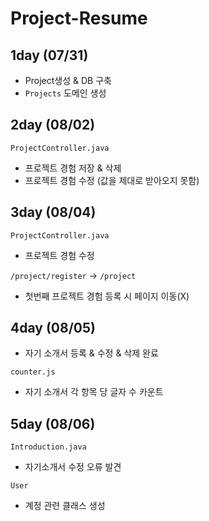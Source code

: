 # Project-Resume

## 1day (07/31)
 - Project생성 & DB 구축
 - `Projects` 도메인 생성


## 2day (08/02)
 `ProjectController.java`
 - 프로젝트 경험 저장 & 삭제
 - 프로젝트 경험 수정 (값을 제대로 받아오지 못함)


## 3day (08/04)
 `ProjectController.java`
 - 프로젝트 경험 수정

 `/project/register` -> `/project`
- 첫번째 프로젝트 경험 등록 시 페이지 이동(X)


## 4day (08/05)
- 자기 소개서 등록 & 수정 & 삭제 완료

`counter.js`
- 자기 소개서 각 항목 당 글자 수 카운트

## 5day (08/06)
`Introduction.java`
- 자기소개서 수정 오류 발견

`User`
- 계정 관련 클래스 생성
